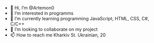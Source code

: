 - 👋 Hi, I’m @Artemon0
- 👀 I’m interested in programms
- 🌱 I’m currently learning programming JavaScript, HTML, CSS, C#, C/C++
- 💞️ I’m looking to collaborate on my project
- 📫 How to reach me Kharkiv St. Ukrainian, 20

<!---
Artemon0/Artemon0 is a ✨ special ✨ repository because its `README.md` (this file) appears on your GitHub profile.
You can click the Preview link to take a look at your changes.
--->
